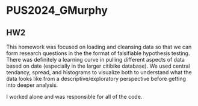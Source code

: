 # PUS2024_GMurphy
## HW2

This homework was focused on loading and cleansing data so that we can form research questions in the the format of falsifiable hypothesis testing. There was definitely a learning curve in pulling different aspects of data based on date (especially in the larger citibike database). We used central tendancy, spread, and histograms to visualize both to understand what the data looks like from a descriptive/exploratory perspective before getting into deeper analysis. 

I worked alone and was responsible for all of the code. 
